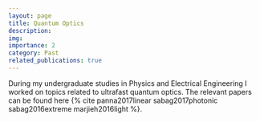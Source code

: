 ```yaml
---
layout: page
title: Quantum Optics
description: 
img: 
importance: 2
category: Past
related_publications: true
---
```


During my undergraduate studies in Physics and Electrical Engineering I worked on topics related to ultrafast quantum optics. The relevant papers can be found here {% cite panna2017linear sabag2017photonic sabag2016extreme marjieh2016light %}.